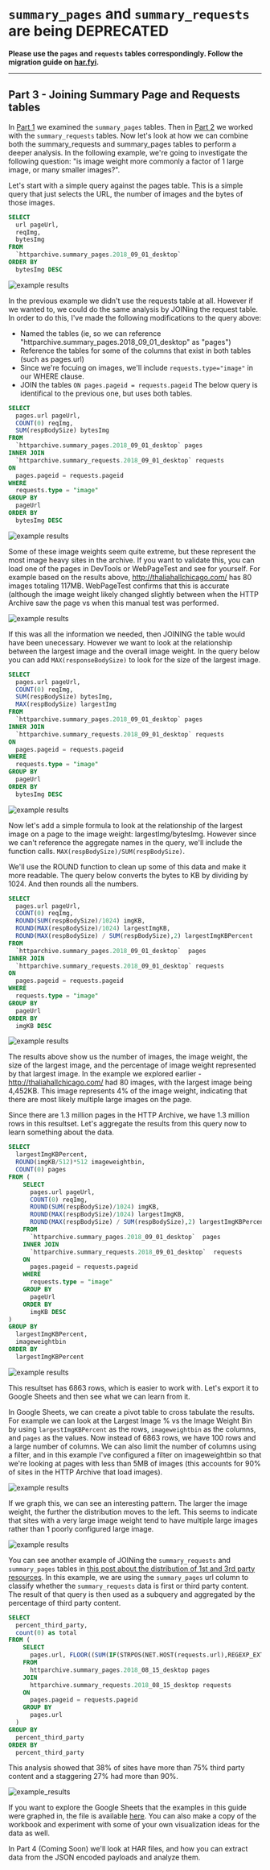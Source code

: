 `summary_pages` and `summary_requests` are being DEPRECATED
===============

**Please use the `pages` and `requests` tables correspondingly. Follow the migration guide on [har.fyi](http://har.fyi/guides/migrating-to-all-dataset/).**

---

Part 3 - Joining Summary Page and Requests tables
-------------------

In [Part 1](./guided_tour_summary_pages.md) we examined the `summary_pages` tables. Then in [Part 2](./guided_tour_summary_pages.md) we worked with the `summary_requests` tables. Now let's look at how we can combine both the summary_requests and summary_pages tables to perform a deeper analysis. In the following example, we're going to investigate the following question:
  "is image weight more commonly a factor of 1 large image, or many smaller images?".

Let's start with a simple query against the pages table. This is a simple query that just selects the URL, the number of images and the bytes of those images.

```sql
SELECT
  url pageUrl,
  reqImg,
  bytesImg
FROM
  `httparchive.summary_pages.2018_09_01_desktop`
ORDER BY
  bytesImg DESC
```

![example results](./images/guided_tour_summary_requests_pages_join_example1.jpg)

In the previous example we didn't use the requests table at all. However if we wanted to, we could do the same analysis by JOINing the request table. In order to do this, I've made the following modifications to the query above:

* Named the tables (ie, so we can reference "httparchive.summary_pages.2018_09_01_desktop" as "pages")
* Reference the tables for some of the columns that exist in both tables (such as pages.url)
* Since we're focuing on images, we'll include `requests.type="image"` in our WHERE clause.
* JOIN the tables `ON pages.pageid = requests.pageid`
The below query is identifical to the previous one, but uses both tables.

```sql
SELECT
  pages.url pageUrl,
  COUNT(0) reqImg,
  SUM(respBodySize) bytesImg
FROM
  `httparchive.summary_pages.2018_09_01_desktop` pages
INNER JOIN
  `httparchive.summary_requests.2018_09_01_desktop` requests
ON
  pages.pageid = requests.pageid
WHERE
  requests.type = "image"
GROUP BY
  pageUrl
ORDER BY
  bytesImg DESC
```

![example results](./images/guided_tour_summary_requests_pages_join_example2.jpg)

Some of these image weights seem quite extreme, but these represent the most image heavy sites in the archive. If you want to validate this, you can load one of the pages in DevTools or WebPageTest and see for yourself.  For example based on the results above,  http://thaliahallchicago.com/ has 80 images totaling 117MB. WebPageTest confirms that this is accurate (although the image weight likely changed slightly between when the HTTP Archive saw the page vs when this manual test was performed.

![example results](./images/guided_tour_summary_requests_pages_join_example2_wpt.jpg)

If this was all the information we needed, then JOINING the table would have been unecessary. However we want to look at the relationship between the largest image and the overall image weight. In the query below you can add `MAX(responseBodySize)` to look for the size of the largest image.

```sql
SELECT
  pages.url pageUrl,
  COUNT(0) reqImg,
  SUM(respBodySize) bytesImg,
  MAX(respBodySize) largestImg
FROM
  `httparchive.summary_pages.2018_09_01_desktop` pages
INNER JOIN
  `httparchive.summary_requests.2018_09_01_desktop` requests
ON
  pages.pageid = requests.pageid
WHERE
  requests.type = "image"
GROUP BY
  pageUrl
ORDER BY
  bytesImg DESC
```

![example results](./images/guided_tour_summary_requests_pages_join_example3.jpg)

Now let's add a simple formula to look at the relationship of the largest image on a page to the image weight:  largestImg/bytesImg. However since we can't reference the aggregate names in the query, we'll include the function calls. `MAX(respBodySize)/SUM(respBodySize)`.

We'll use the ROUND function to clean up some of this data and make it more readable. The query below converts the bytes to KB by dividing by 1024.  And then rounds all the numbers.

```sql
SELECT
  pages.url pageUrl,
  COUNT(0) reqImg,
  ROUND(SUM(respBodySize)/1024) imgKB,
  ROUND(MAX(respBodySize)/1024) largestImgKB,
  ROUND(MAX(respBodySize) / SUM(respBodySize),2) largestImgKBPercent
FROM
  `httparchive.summary_pages.2018_09_01_desktop`  pages
INNER JOIN
  `httparchive.summary_requests.2018_09_01_desktop` requests
ON
  pages.pageid = requests.pageid
WHERE
  requests.type = "image"
GROUP BY
  pageUrl
ORDER BY
  imgKB DESC
```

![example results](./images/guided_tour_summary_requests_pages_join_example4.jpg)

The results above show us the number of images, the image weight, the size of the largest image, and the percentage of image weight represented by that largest image. In the example we explored earlier - http://thaliahallchicago.com/ had 80 images, with the largest image being 4,452KB.   This image represents 4% of the image weight, indicating that there are most likely multiple large images on the page.

Since there are 1.3 million pages in the HTTP Archive, we have 1.3 million rows in this resultset. Let's aggregate the results from this query now to learn something about the data.

```sql
SELECT
  largestImgKBPercent,
  ROUND(imgKB/512)*512 imageweightbin,
  COUNT(0) pages
FROM (
    SELECT
      pages.url pageUrl,
      COUNT(0) reqImg,
      ROUND(SUM(respBodySize)/1024) imgKB,
      ROUND(MAX(respBodySize)/1024) largestImgKB,
      ROUND(MAX(respBodySize) / SUM(respBodySize),2) largestImgKBPercent
    FROM
      `httparchive.summary_pages.2018_09_01_desktop`  pages
    INNER JOIN
      `httparchive.summary_requests.2018_09_01_desktop`  requests
    ON
      pages.pageid = requests.pageid
    WHERE
      requests.type = "image"
    GROUP BY
      pageUrl
    ORDER BY
      imgKB DESC
)
GROUP BY
  largestImgKBPercent,
  imageweightbin
ORDER BY
  largestImgKBPercent
```

![example results](./images/guided_tour_summary_requests_pages_join_example5.jpg)

This resultset has 6863 rows, which is easier to work with. Let's export it to Google Sheets and then see what we can learn from it.

In Google Sheets, we can create a pivot table to cross tabulate the results. For example we can look at the Largest Image % vs the Image Weight Bin by using `largestImgKBPercent` as the rows, `imageweightbin` as the columns, and `pages` as the values. Now instead of 6863 rows, we have 100 rows and a large number of columns. We can also limit the number of columns using a filter, and in this example I've configured a filter on imageweightbin so that we're looking at pages with less than 5MB of images (this accounts for 90% of sites in the HTTP Archive that load images).

![example results](./images/guided_tour_summary_requests_pages_join_example6.jpg)

If we graph this, we can see an interesting pattern. The larger the image weight, the further the distribution moves to the left. This seems to indicate that sites with a very large image weight tend to have multiple large images rather than 1 poorly configured large image.

![example results](./images/guided_tour_summary_requests_pages_join_example7.jpg)

You can see another example of JOINing the `summary_requests` and `summary_pages` tables in [this post about the distribution of 1st and 3rd party resources](https://discuss.httparchive.org/t/what-is-the-distribution-of-1st-party-vs-3rd-party-resources/100/14). In this example, we are using the `summary_pages` url column to classify whether the `summary_requests` data is first or third party content. The result of that query is then used as a subquery and aggregated by the percentage of third party content.

```sql
SELECT
  percent_third_party,
  count(0) as total
FROM (
    SELECT
      pages.url, FLOOR((SUM(IF(STRPOS(NET.HOST(requests.url),REGEXP_EXTRACT(NET.HOST(pages.url), r'([\w-]+)'))>0, 0, 1)) / COUNT(0))*100) percent_third_party
    FROM
      httparchive.summary_pages.2018_08_15_desktop pages
    JOIN
      httparchive.summary_requests.2018_08_15_desktop requests
    ON
      pages.pageid = requests.pageid
    GROUP BY
      pages.url
  )
GROUP BY
  percent_third_party
ORDER BY
  percent_third_party
```

This analysis showed that 38% of sites have more than 75% third party content and a staggering 27% had more than 90%.

![example_results](https://discourse-cdn-sjc2.com/standard17/uploads/httparchive/original/2X/8/8b22b13c49dafd17b2dcaca9d80eda6a2c41feda.png)

If you want to explore the Google Sheets that the examples in this guide were graphed in, the file is available [here](https://docs.google.com/spreadsheets/d/15Hie8J0XRHcG6OGTRx14p2cAouQcxiq73Hu2dpsgvxM/edit?usp=sharing). You can also make a copy of the workbook and experiment with some of your own visualization ideas for the data as well.

In Part 4 (Coming Soon) we'll look at HAR files, and how you can extract data from the JSON encoded payloads and analyze them.
